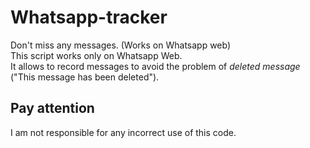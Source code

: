 # Whatsapp-tracker
Don't miss any messages. (Works on Whatsapp web)<br />
This script works only on Whatsapp Web. <br />
It allows to record messages to avoid the problem of *deleted message* ("This message has been deleted").<br />

## Pay attention ##
I am not responsible for any incorrect use of this code.
